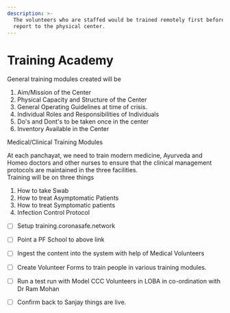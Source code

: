 ```yaml
---
description: >-
  The volunteers who are staffed would be trained remotely first before they
  report to the physical center.
---
```


# Training Academy

General training modules created will be

1. Aim/Mission of the Center
2. Physical Capacity and Structure of the Center
3. General Operating Guidelines at time of crisis.
4. Individual Roles and Responsibilities of Individuals
5. Do's and Dont's to be taken once in the center
6. Inventory Available in the Center

Medical/Clinical Training Modules  
  
At each panchayat, we need to train modern medicine, Ayurveda and Homeo doctors and other nurses to ensure that the clinical management protocols are maintained in the three facilities.  
Training will be on three things  
  
1. How to take Swab  
2. How to treat Asymptomatic Patients  
3. How to treat Symptomatic patients  
4. Infection Control Protocol

* [ ] Setup training.coronasafe.network 
* [ ] Point a PF School to above link
* [ ] Ingest the content into the system with help of Medical Volunteers
* [ ] Create Volunteer Forms to train people in various training modules.
* [ ] Run a test run with Model CCC Volunteers in LOBA in co-ordination with Dr Ram Mohan
* [ ] Confirm back to Sanjay things are live.



